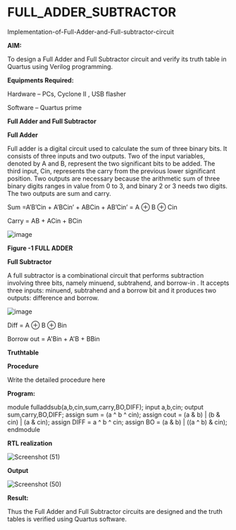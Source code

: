 # FULL_ADDER_SUBTRACTOR

Implementation-of-Full-Adder-and-Full-subtractor-circuit

**AIM:**

To design a Full Adder and Full Subtractor circuit and verify its truth table in Quartus using Verilog programming.

**Equipments Required:**

Hardware – PCs, Cyclone II , USB flasher

Software – Quartus prime

**Full Adder and Full Subtractor**

**Full Adder**

Full adder is a digital circuit used to calculate the sum of three binary bits. It consists of three inputs and two outputs. Two of the input variables, denoted by A and B, represent the two significant bits to be added. The third input, Cin, represents the carry from the previous lower significant position. Two outputs are necessary because the arithmetic sum of three binary digits ranges in value from 0 to 3, and binary 2 or 3 needs two digits. The two outputs are sum and carry.

Sum =A’B’Cin + A’BCin’ + ABCin + AB’Cin’ = A ⊕ B ⊕ Cin 

Carry = AB + ACin + BCin

![image](https://github.com/naavaneetha/FULL_ADDER_SUBTRACTOR/assets/154305477/0f30ba51-5ffb-4198-845f-18e054f675e7)

**Figure -1 FULL ADDER**

**Full Subtractor**

A full subtractor is a combinational circuit that performs subtraction involving three bits, namely minuend, subtrahend, and borrow-in . It accepts three inputs: minuend, subtrahend and a borrow bit and it produces two outputs: difference and borrow.

![image](https://github.com/naavaneetha/FULL_ADDER_SUBTRACTOR/assets/154305477/02b24f51-ab51-4304-9ad6-7b81ffc1ead5)

Diff = A ⊕ B ⊕ Bin 

Borrow out = A'Bin + A'B + BBin

**Truthtable**

**Procedure**

Write the detailed procedure here

**Program:**

module fulladdsub(a,b,cin,sum,carry,BO,DIFF);
input a,b,cin;
output sum,carry,BO,DIFF;
assign sum = (a ^ b ^ cin);
assign cout = (a & b) | (b & cin) | (a & cin);
assign DIFF = a ^ b ^ cin;
assign BO =  (a & b) | ((a ^ b) & cin);
endmodule

**RTL realization**

![Screenshot (51)](https://github.com/HemapriyaOfficial/FULL_ADDER_SUBTRACTOR/assets/147114275/c405318f-0095-44a8-aa38-9a37171f4bd1)

**Output**

![Screenshot (50)](https://github.com/HemapriyaOfficial/FULL_ADDER_SUBTRACTOR/assets/147114275/0e8dc2dd-2e2b-4818-8617-5c0ab7e87692)




**Result:**

Thus the Full Adder and Full Subtractor circuits are designed and the truth tables is verified using Quartus software.



